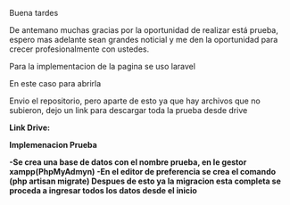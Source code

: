 Buena tardes

De antemano muchas gracias por la oportunidad de realizar está prueba, espero mas adelante sean grandes noticial y me den la oportunidad para crecer profesionalmente con ustedes.

Para la implementacion de la pagina se uso laravel

En este caso para abrirla

Envio el repositorio, pero aparte de esto ya que hay archivos que no subieron, dejo un link para descargar toda la prueba desde drive

<strong>Link Drive: <strong>

<p>Implemenacion Prueba</p>

-Se crea una base de datos con el nombre prueba, en le gestor xampp(PhpMyAdmyn)
-En el editor de preferencia se crea el comando (php artisan migrate)
Despues de esto ya la migracion esta completa se proceda a ingresar todos los datos desde el inicio
